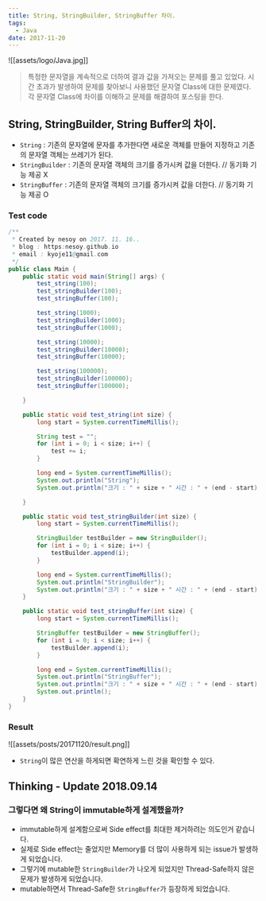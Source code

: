 ```yaml
---
title: String, StringBuilder, StringBuffer 차이.
tags:
  - Java
date: 2017-11-20
---
```


![[assets/logo/Java.jpg]]

> 특정한 문자열을 계속적으로 더하여 결과 값을 가져오는 문제를 풀고 있었다. 시간 초과가 발생하여 문제를 찾아보니 사용했던 문자열 Class에 대한 문제였다. 각 문자열 Class에 차이를 이해하고 문제를 해결하여 포스팅을 한다.

## String, StringBuilder, String Buffer의 차이.
- `String` : 기존의 문자열에 문자를 추가한다면 새로운 객체를 만들어 지정하고 기존의 문자열 객체는 쓰레기가 된다.
- `StringBuilder` : 기존의 문자열 객체의 크기를 증가시켜 값을 더한다. // 동기화 기능 제공 X
- `StringBuffer` : 기존의 문자열 객체의 크기를 증가시켜 값을 더한다. // 동기화 기능 제공 O

### Test code
```java
/**
 * Created by nesoy on 2017. 11. 16..
 * blog : https:nesoy.github.io
 * email : kyoje11@gmail.com
 */
public class Main {
    public static void main(String[] args) {
        test_string(100);
        test_stringBuilder(100);
        test_stringBuffer(100);

        test_string(1000);
        test_stringBuilder(1000);
        test_stringBuffer(1000);

        test_string(10000);
        test_stringBuilder(10000);
        test_stringBuffer(10000);

        test_string(100000);
        test_stringBuilder(100000);
        test_stringBuffer(100000);

    }

    public static void test_string(int size) {
        long start = System.currentTimeMillis();

        String test = "";
        for (int i = 0; i < size; i++) {
            test += i;
        }

        long end = System.currentTimeMillis();
        System.out.println("String");
        System.out.println("크기 : " + size + " 시간 : " + (end - start));

    }

    public static void test_stringBuilder(int size) {
        long start = System.currentTimeMillis();

        StringBuilder testBuilder = new StringBuilder();
        for (int i = 0; i < size; i++) {
            testBuilder.append(i);
        }

        long end = System.currentTimeMillis();
        System.out.println("StringBuilder");
        System.out.println("크기 : " + size + " 시간 : " + (end - start));
    }

    public static void test_stringBuffer(int size) {
        long start = System.currentTimeMillis();

        StringBuffer testBuilder = new StringBuffer();
        for (int i = 0; i < size; i++) {
            testBuilder.append(i);
        }

        long end = System.currentTimeMillis();
        System.out.println("StringBuffer");
        System.out.println("크기 : " + size + " 시간 : " + (end - start));
        System.out.println();
    }
}
```

### Result
![[assets/posts/20171120/result.png]]
- `String`이 많은 연산을 하게되면 확연하게 느린 것을 확인할 수 있다.


## Thinking - Update 2018.09.14
### 그렇다면 왜 String이 immutable하게 설계했을까?
- immutable하게 설계함으로써 Side effect를 최대한 제거하려는 의도인거 같습니다.
- 실제로 Side effect는 줄었지만 Memory를 더 많이 사용하게 되는 issue가 발생하게 되었습니다.
- 그렇기에 mutable한 `StringBuilder`가 나오게 되었지만 Thread-Safe하지 않은 문제가 발생하게 되었습니다.
- mutable하면서 Thread-Safe한 `StringBuffer`가 등장하게 되었습니다.
